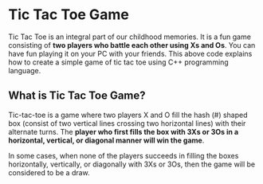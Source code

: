 # Tic Tac Toe Game
Tic Tac Toe is an integral part of our childhood memories. It is a fun game consisting of **two players who battle each other using Xs and Os**. You can have fun playing it on your PC with your friends. This above code explains how to create a simple game of tic tac toe using C++ programming language.

## What is Tic Tac Toe Game?
Tic-tac-toe is a game where two players X and O fill the hash (#) shaped box (consist of two vertical lines crossing two horizontal lines) with their alternate turns. The **player who first fills the box with 3Xs or 3Os in a horizontal, vertical, or diagonal manner will win the game**. 

In some cases, when none of the players succeeds in filling the boxes horizontally, vertically, or diagonally with 3Xs or 3Os, then the game will be considered to be a draw.
